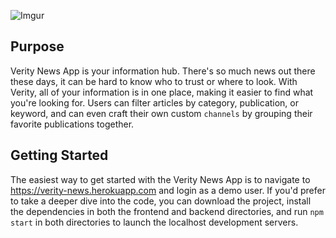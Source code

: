 ![Imgur](https://i.imgur.com/uUyCwZj.png)

## Purpose
Verity News App is your information hub. There's so much news out there these days, it can be hard to know who to trust or where to look. With Verity, all of your information is in one place, making it easier to find what you're looking for. Users can filter articles by category, publication, or keyword, and can even craft their own custom `channels` by grouping their favorite publications together.

## Getting Started
The easiest way to get started with the Verity News App is to navigate to https://verity-news.herokuapp.com and login as a demo user.
If you'd prefer to take a deeper dive into the code, you can download the project, install the dependencies in both the frontend and backend directories, and run `npm start` in both directories to launch the localhost development servers.

